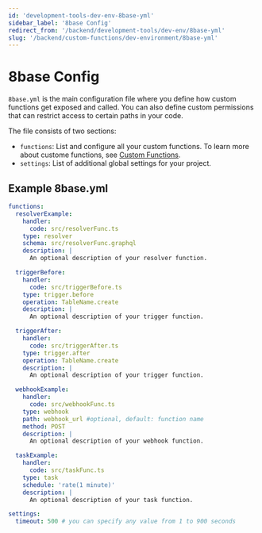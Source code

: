 ```yaml
---
id: 'development-tools-dev-env-8base-yml'
sidebar_label: '8base Config'
redirect_from: '/backend/development-tools/dev-env/8base-yml'
slug: '/backend/custom-functions/dev-environment/8base-yml'
---
```

# 8base Config

`8base.yml` is the main configuration file where you define how custom functions get exposed and called. You can also define custom permissions that can restrict access to certain paths in your code.

The file consists of two sections:

- `functions`: List and configure all your custom functions. To learn more about custome functions, see [Custom Functions](/projects/backend/custom-functions).
- `settings`: List of additional global settings for your project.

## Example 8base.yml

```yaml
functions:
  resolverExample:
    handler:
      code: src/resolverFunc.ts
    type: resolver
    schema: src/resolverFunc.graphql
    description: |
      An optional description of your resolver function.

  triggerBefore:
    handler:
      code: src/triggerBefore.ts
    type: trigger.before
    operation: TableName.create
    description: |
      An optional description of your trigger function.

  triggerAfter:
    handler:
      code: src/triggerAfter.ts
    type: trigger.after
    operation: TableName.create
    description: |
      An optional description of your trigger function.

  webhookExample:
    handler:
      code: src/webhookFunc.ts
    type: webhook
    path: webhook_url #optional, default: function name
    method: POST
    description: |
      An optional description of your webhook function.

  taskExample:
    handler:
      code: src/taskFunc.ts
    type: task
    schedule: 'rate(1 minute)'
    description: |
      An optional description of your task function.

settings:
  timeout: 500 # you can specify any value from 1 to 900 seconds
```
